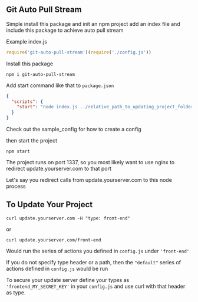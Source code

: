 ## Git Auto Pull Stream

Simple install this package and init an npm project add an index file and include this package to achieve auto pull stream

Example index.js
```js
require('git-auto-pull-stream')(require('./config.js'))
```

Install this package
```
npm i git-auto-pull-stream
```

Add start command like that to `package.json`
```json
{
  "scripts": {
    "start": "node index.js ../relative_path_to_updating_project_folder"  
  }
}
```

Check out the sample_config for how to create a config


then start the project
```
npm start
```

The project runs on port 1337, so you most likely want to use nginx to redirect update.yourserver.com to that port 

Let's say you redirect calls from update.yourserver.com to this node process

## To Update Your Project
```
curl update.yourserver.com -H "type: front-end"
```
or
```
curl update.yourserver.com/front-end
```
Would run the series of actions you defined in `config.js` under `'front-end'`

If you do not specify type header or a path, then the `"default"` series of actions defined in `config.js` would be run


To secure your update server define your types as `'frontend_MY_SECRET_KEY'` in your `config.js` and use curl with that header as type.


